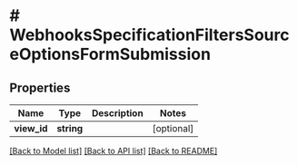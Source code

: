 # # WebhooksSpecificationFiltersSourceOptionsFormSubmission

## Properties

Name | Type | Description | Notes
------------ | ------------- | ------------- | -------------
**view_id** | **string** |  | [optional]

[[Back to Model list]](../../README.md#models) [[Back to API list]](../../README.md#endpoints) [[Back to README]](../../README.md)

